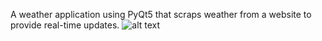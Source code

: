 A weather application using PyQt5 that scraps weather from a website to provide real-time updates.
![alt text](https://github.com/SaeedNassar/Weather-App/blob/main/image.png?raw=true)
